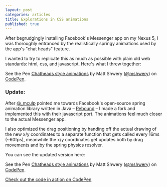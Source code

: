 ```yaml
---
layout: post
categories: articles
title: Explorations in CSS animations
published: true
---
```


After begrudgingly installing Facebook's Messenger app on my Nexus 5, I was thoroughly entranced by the realistically springy animations used by the app's "chat heads" feature.

I wanted to try to replicate this as much as possible with plain old web standards: html, css, and javascript. Here's what I threw together:

<p data-height="500" data-theme-id="0" data-slug-hash="mjedK" data-default-tab="result" class='codepen'>See the Pen <a href='http://codepen.io/mshwery/pen/mjedK/'>Chatheads style animations</a> by Matt Shwery (<a href='http://codepen.io/mshwery'>@mshwery</a>) on <a href='http://codepen.io'>CodePen</a>.</p>
<script async src="//codepen.io/assets/embed/ei.js"></script>

### Update:

After [@_mculp](https://twitter.com/_mculp/status/480926629850398720) pointed me towards Facebook's open-source spring animation library written in Java – [Rebound](http://facebook.github.io/rebound/) – I made a fork and implemented this with their javascript port. The animations feel much closer to the actual Messenger app.

I also optimized the drag positioning by handing off the actual drawing of the new x/y coordinates to a separate function that gets called every 16ms (~60fps), meanwhile the x/y coordinates get updates both by drag movements and by the spring physics resolver.

You can see the updated version here: 

<p data-height="500" data-theme-id="0" data-slug-hash="BgImL" data-default-tab="result" class='codepen'>See the Pen <a href='http://codepen.io/mshwery/pen/BgImL/'>Chatheads style animations</a> by Matt Shwery (<a href='http://codepen.io/mshwery'>@mshwery</a>) on <a href='http://codepen.io'>CodePen</a>.</p>
<script async src="//codepen.io/assets/embed/ei.js"></script>

<a href="http://codepen.io/mshwery/pen/BgImL" class="codepen" target="_blank">Check out the code in action on CodePen</a>
